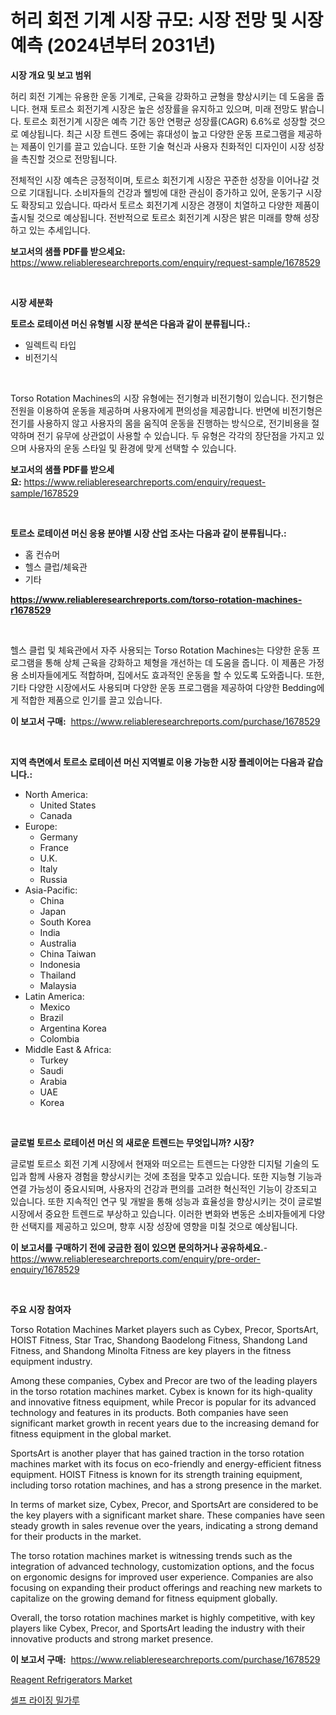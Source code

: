 <p><h1>허리 회전 기계 시장 규모: 시장 전망 및 시장 예측 (2024년부터 2031년)</h1></p><p><strong>시장 개요 및 보고 범위</strong></p>
<p><p>허리 회전 기계는 유용한 운동 기계로, 근육을 강화하고 균형을 향상시키는 데 도움을 줍니다. 현재 토르소 회전기계 시장은 높은 성장률을 유지하고 있으며, 미래 전망도 밝습니다. 토르소 회전기계 시장은 예측 기간 동안 연평균 성장률(CAGR) 6.6%로 성장할 것으로 예상됩니다. 최근 시장 트렌드 중에는 휴대성이 높고 다양한 운동 프로그램을 제공하는 제품이 인기를 끌고 있습니다. 또한 기술 혁신과 사용자 친화적인 디자인이 시장 성장을 촉진할 것으로 전망됩니다.</p><p>전체적인 시장 예측은 긍정적이며, 토르소 회전기계 시장은 꾸준한 성장을 이어나갈 것으로 기대됩니다. 소비자들의 건강과 웰빙에 대한 관심이 증가하고 있어, 운동기구 시장도 확장되고 있습니다. 따라서 토르소 회전기계 시장은 경쟁이 치열하고 다양한 제품이 출시될 것으로 예상됩니다. 전반적으로 토르소 회전기계 시장은 밝은 미래를 향해 성장하고 있는 추세입니다.</p></p>
<p><strong>보고서의 샘플 PDF를 받으세요:</strong> <a href="https://www.reliableresearchreports.com/enquiry/request-sample/1678529">https://www.reliableresearchreports.com/enquiry/request-sample/1678529</a></p>
<p>&nbsp;</p>
<p><strong>시장 세분화</strong></p>
<p><strong>토르소 로테이션 머신 유형별 시장 분석은 다음과 같이 분류됩니다.:</strong></p>
<p><ul><li>일렉트릭 타입</li><li>비전기식</li></ul></p>
<p>&nbsp;</p>
<p><p>Torso Rotation Machines의 시장 유형에는 전기형과 비전기형이 있습니다. 전기형은 전원을 이용하여 운동을 제공하며 사용자에게 편의성을 제공합니다. 반면에 비전기형은 전기를 사용하지 않고 사용자의 몸을 움직여 운동을 진행하는 방식으로, 전기비용을 절약하며 전기 유무에 상관없이 사용할 수 있습니다. 두 유형은 각각의 장단점을 가지고 있으며 사용자의 운동 스타일 및 환경에 맞게 선택할 수 있습니다.</p></p>
<p><strong>보고서의 샘플 PDF를 받으세요:</strong>&nbsp;<a href="https://www.reliableresearchreports.com/enquiry/request-sample/1678529">https://www.reliableresearchreports.com/enquiry/request-sample/1678529</a></p>
<p>&nbsp;</p>
<p><strong> 토르소 로테이션 머신 응용 분야별 시장 산업 조사는 다음과 같이 분류됩니다.:</strong></p>
<p><ul><li>홈 컨슈머</li><li>헬스 클럽/체육관</li><li>기타</li></ul></p>
<p><strong><a href="https://www.reliableresearchreports.com/torso-rotation-machines-r1678529">https://www.reliableresearchreports.com/torso-rotation-machines-r1678529</a></strong></p>
<p>&nbsp;</p>
<p><p>헬스 클럽 및 체육관에서 자주 사용되는 Torso Rotation Machines는 다양한 운동 프로그램을 통해 상체 근육을 강화하고 체형을 개선하는 데 도움을 줍니다. 이 제품은 가정용 소비자들에게도 적합하며, 집에서도 효과적인 운동을 할 수 있도록 도와줍니다. 또한, 기타 다양한 시장에서도 사용되며 다양한 운동 프로그램을 제공하여 다양한 Bedding에게 적합한 제품으로 인기를 끌고 있습니다.</p></p>
<p><strong>이 보고서 구매:</strong>&nbsp; <a href="https://www.reliableresearchreports.com/purchase/1678529">https://www.reliableresearchreports.com/purchase/1678529</a></p>
<p>&nbsp;</p>
<p><strong>지역 측면에서 토르소 로테이션 머신 지역별로 이용 가능한 시장 플레이어는 다음과 같습니다.:</strong></p>
<p><ul>
    <li>
        North America:
        <ul>
            <li>United States</li>
            <li>Canada</li>
        </ul>
    </li>
    <li>
        Europe:
        <ul>
            <li>Germany</li>
            <li>France</li>
            <li>U.K.</li>
            <li>Italy</li>
            <li>Russia</li>
        </ul>
    </li>
    <li>
        Asia-Pacific:
        <ul>
            <li>China</li>
            <li>Japan</li>
            <li>South Korea</li>
            <li>India</li>
            <li>Australia</li>
            <li>China Taiwan</li>
            <li>Indonesia</li>
            <li>Thailand</li>
            <li>Malaysia</li>
        </ul>
    </li>
    <li>
        Latin America:
        <ul>
            <li>Mexico</li>
            <li>Brazil</li>
            <li>Argentina Korea</li>
            <li>Colombia</li>
        </ul>
    </li>
    <li>
        Middle East & Africa:
        <ul>
            <li>Turkey</li>
            <li>Saudi</li>
            <li>Arabia</li>
            <li>UAE</li>
            <li>Korea</li>
        </ul>
    </li>
    </ul></p>
<p>&nbsp;</p>
<p><strong>글로벌 토르소 로테이션 머신 의 새로운 트렌드는 무엇입니까? 시장?</strong></p>
<p><p>글로벌 토르소 회전 기계 시장에서 현재와 떠오르는 트렌드는 다양한 디지털 기술의 도입과 함께 사용자 경험을 향상시키는 것에 초점을 맞추고 있습니다. 또한 지능형 기능과 연결 가능성이 중요시되며, 사용자의 건강과 편의를 고려한 혁신적인 기능이 강조되고 있습니다. 또한 지속적인 연구 및 개발을 통해 성능과 효율성을 향상시키는 것이 글로벌 시장에서 중요한 트렌드로 부상하고 있습니다. 이러한 변화와 변동은 소비자들에게 다양한 선택지를 제공하고 있으며, 향후 시장 성장에 영향을 미칠 것으로 예상됩니다.</p></p>
<p><strong>이 보고서를 구매하기 전에 궁금한 점이 있으면 문의하거나 공유하세요.</strong>- <a href="https://www.reliableresearchreports.com/enquiry/pre-order-enquiry/1678529">https://www.reliableresearchreports.com/enquiry/pre-order-enquiry/1678529</a></p>
<p>&nbsp;</p>
<p><strong>주요 시장 참여자</strong></p>
<p><p>Torso Rotation Machines Market players such as Cybex, Precor, SportsArt, HOIST Fitness, Star Trac, Shandong Baodelong Fitness, Shandong Land Fitness, and Shandong Minolta Fitness are key players in the fitness equipment industry. </p><p>Among these companies, Cybex and Precor are two of the leading players in the torso rotation machines market. Cybex is known for its high-quality and innovative fitness equipment, while Precor is popular for its advanced technology and features in its products. Both companies have seen significant market growth in recent years due to the increasing demand for fitness equipment in the global market.</p><p>SportsArt is another player that has gained traction in the torso rotation machines market with its focus on eco-friendly and energy-efficient fitness equipment. HOIST Fitness is known for its strength training equipment, including torso rotation machines, and has a strong presence in the market.</p><p>In terms of market size, Cybex, Precor, and SportsArt are considered to be the key players with a significant market share. These companies have seen steady growth in sales revenue over the years, indicating a strong demand for their products in the market.</p><p>The torso rotation machines market is witnessing trends such as the integration of advanced technology, customization options, and the focus on ergonomic designs for improved user experience. Companies are also focusing on expanding their product offerings and reaching new markets to capitalize on the growing demand for fitness equipment globally.</p><p>Overall, the torso rotation machines market is highly competitive, with key players like Cybex, Precor, and SportsArt leading the industry with their innovative products and strong market presence.</p></p>
<p><strong>이 보고서 구매:</strong>&nbsp;&nbsp;<a href="https://www.reliableresearchreports.com/purchase/1678529">https://www.reliableresearchreports.com/purchase/1678529</a></p>
<p><p><a href="https://github.com/CliffMedina6/Market-Research-Report-List-4/blob/main/reagent-refrigerators-market.md">Reagent Refrigerators Market</a></p><p><a href="https://medium.com/@goonfghyt6587/%EC%9E%90%EA%B0%80-%EB%B0%9C%ED%9A%A8-%EB%B6%84%EB%A7%90-%EC%8B%9C%EC%9E%A5-%EC%84%B1%EA%B3%B5%EC%A0%81%EC%9D%B8-%EB%B9%84%EC%A6%88%EB%8B%88%EC%8A%A4-%EC%A0%84%EB%9E%B5%EC%9D%98-%EC%97%B4%EC%87%A0-2031%EB%85%84%EA%B9%8C%EC%A7%80%EC%9D%98-%EC%98%88%EC%B8%A1-a253e0fc7326">셀프 라이징 밀가루</a></p></p>